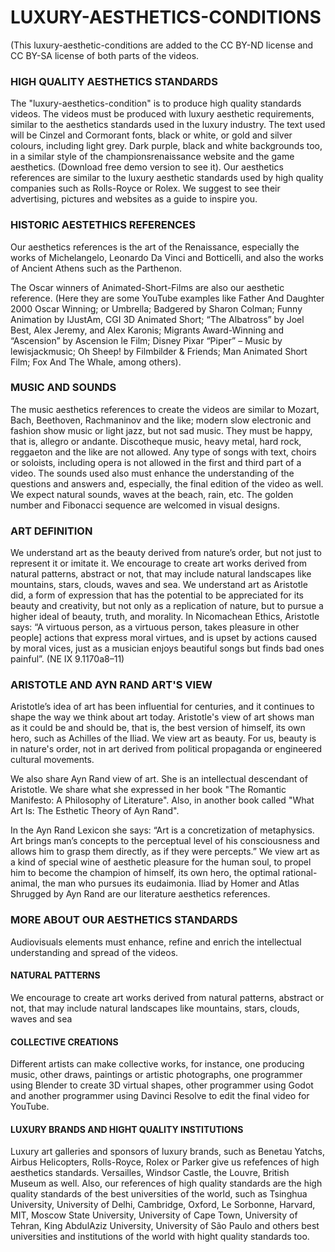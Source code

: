 # LUXURY-AESTHETICS-CONDITIONS
(This luxury-aesthetic-conditions are added to the CC BY-ND license and CC BY-SA license of both parts of the videos.

### HIGH QUALITY AESTHETICS STANDARDS
The "luxury-aesthetics-condition" is to produce high quality standards videos. The videos must be produced with luxury aesthetic requirements, similar to the aesthetics standards used in the luxury industry. The text used will be Cinzel and Cormorant fonts, black or white, or gold and silver colours, including light grey. Dark purple, black and white backgrounds too, in a similar style of the championsrenaissance website and the game aesthetics. (Download free demo version to see it). Our aesthetics references are similar to the luxury aesthetic standards used by high quality companies such as Rolls-Royce or Rolex. We suggest to see their advertising, pictures and websites as a guide to inspire you. 

### HISTORIC AESTETHICS REFERENCES
Our aesthetics references is the art of the Renaissance, especially the works of Michelangelo, Leonardo Da Vinci and Botticelli, and also the works of Ancient Athens such as the Parthenon. 

The Oscar winners of Animated-Short-Films are also our aesthetic reference. (Here they are some YouTube examples like Father And Daughter 2000 Oscar Winning; or Umbrella; Badgered by Sharon Colman; Funny Animation by IJustAm, CGI 3D Animated Short; “The Albatross” by Joel Best, Alex Jeremy, and Alex Karonis; Migrants Award-Winning and “Ascension” by Ascension le Film; Disney Pixar “Piper” – Music by lewisjackmusic; Oh Sheep! by Filmbilder & Friends; Man Animated Short Film; Fox And The Whale, among others). 

### MUSIC AND SOUNDS
The music aesthetics references to create the videos are similar to Mozart, Bach, Beethoven, Rachmaninov and the like; modern slow electronic and fashion show music or light jazz, but not sad music. They must be happy, that is, allegro or andante. Discotheque music, heavy metal, hard rock, reggaeton and the like are not allowed. Any type of songs with text, choirs or soloists, including opera is not allowed in the first and third part of a video. The sounds used also must enhance the understanding of the questions and answers and, especially, the final edition of the video as well. We expect natural sounds, waves at the beach, rain, etc. The golden number and Fibonacci sequence are welcomed in visual designs.

### ART DEFINITION
We understand art as the beauty derived from nature’s order, but not just to represent it or imitate it. We encourage to create art works derived from natural patterns, abstract or not, that may include natural landscapes like mountains, stars, clouds, waves and sea. We understand art as Aristotle did, a form of expression that has the potential to be appreciated for its beauty and creativity, but not only as a replication of nature, but to pursue a higher ideal of beauty, truth, and morality. In Nicomachean Ethics, Aristotle says: “A virtuous person, as a virtuous person, takes pleasure in other people] actions that express moral virtues, and is upset by actions caused by moral vices, just as a musician enjoys beautiful songs but finds bad ones painful”. (NE IX 9.1170a8–11)

### ARISTOTLE AND AYN RAND ART'S VIEW
Aristotle’s idea of art has been influential for centuries, and it continues to shape the way we think about art today. Aristotle's view of art shows man as it could be and should be, that is, the best version of himself, its own hero, such as Achilles of the Iliad. We view art as beauty. For us, beauty is in nature's order, not in art derived from political propaganda or engineered cultural movements.

We also share Ayn Rand view of art. She is an intellectual descendant of Aristotle. We share what she expressed in her book "The Romantic Manifesto: A Philosophy of Literature". Also, in another book called "What Art Is: The Esthetic Theory of Ayn Rand". 

In the Ayn Rand Lexicon she says: “Art is a concretization of metaphysics. Art brings man’s concepts to the perceptual level of his consciousness and allows him to grasp them directly, as if they were percepts.” We view art as a kind of special wine of aesthetic pleasure for the human soul, to propel him to become the champion of himself, its own hero, the optimal rational-animal, the man who pursues its eudaimonia. Iliad by Homer and Atlas Shrugged by Ayn Rand are our literature aesthetics references.

### MORE ABOUT OUR AESTHETICS STANDARDS
Audiovisuals elements must enhance, refine and enrich the intellectual understanding and spread of the videos.

#### NATURAL PATTERNS
We encourage to create art works derived from natural patterns, abstract or not, that may include natural landscapes like mountains, stars, clouds, waves and sea

#### COLLECTIVE CREATIONS
Different artists can make collective works, for instance, one producing music, other draws, paintings or artistic photographs, one programmer using Blender to create 3D virtual shapes, other programmer using Godot and another programmer using Davinci Resolve to edit the final video for YouTube. 

#### LUXURY BRANDS AND HIGHT QUALITY INSTITUTIONS
Luxury art galleries and sponsors of luxury brands, such as Benetau Yatchs, Airbus Helicopters, Rolls-Royce, Rolex or Parker give us refefences of high aesthetics standards. Versailles, Windsor Castle, the Louvre, British Museum as well. Also, our references of high quality standards are the high quality standards of the best universities of the world, such as Tsinghua University, University of Delhi, Cambridge, Oxford, Le Sorbonne, Harvard, MIT, Moscow State University, University of Cape Town, University of Tehran, King AbdulAziz University, University of São Paulo and others best universities and institutions of the world with hight quality standards too.
